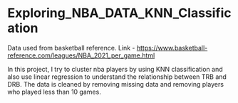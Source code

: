 # Exploring_NBA_DATA_KNN_Classification

Data used from basketball reference.
Link - https://www.basketball-reference.com/leagues/NBA_2021_per_game.html

In this project, I try to cluster nba players by using KNN classification and also use linear regression to understand the relationship between TRB and DRB. The data is cleaned by removing missing data and removing players who played less than 10 games. 
